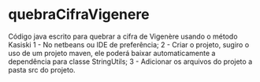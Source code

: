 # quebraCifraVigenere
Código java escrito para quebrar a cifra de Vigenère usando o método Kasiski
1 - No netbeans ou IDE de preferência; 2 - Criar o projeto, sugiro o uso de um projeto maven, ele poderá baixar automaticamente a dependência para classe StringUtils; 3 - Adicionar os arquivos do projeto a pasta src do projeto.
